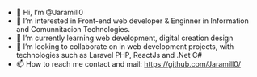 - 👋 Hi, I’m @Jaramill0
- 👀 I’m interested in Front-end web developer & Enginner in Information and Comunnitacion Technologies.
- 🌱 I’m currently learning web development, digital creation design
- 💞️ I’m looking to collaborate on in web development projects, with technologies such as Laravel PHP, ReactJs and .Net C#
- 📫 How to reach me contact and mail: https://github.com/Jaramill0/ 
